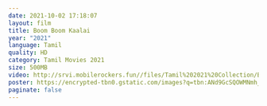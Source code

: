 ```yaml
---
date: 2021-10-02 17:18:07
layout: film
title: Boom Boom Kaalai
year: "2021"
language: Tamil
quality: HD
category: Tamil Movies 2021
size: 500MB
video: http://srvi.mobilerockers.fun//files/Tamil%202021%20Collection/Boom%20Boom%20Kaalai%20(2021)/Boom%20Boom%20Kaalai%20(2021)%20Full%20Movies/Boom%20Boom%20Kaalai%20(2021)%20DVDRip/Boom%20Boom%20Kaalai%20(2021)%20DVDRip%20Single%20Part.mp4
poster: https://encrypted-tbn0.gstatic.com/images?q=tbn:ANd9GcSQOWMNmh_4rDULNA3G9UwiZk3soQWNOdeyYw&usqp=CAU
paginate: false
---
```

